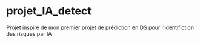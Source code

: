 ﻿# projet_IA_detect
Projet inspiré de mon premier projet de prédiction en DS pour l'identifiction des risques par IA
